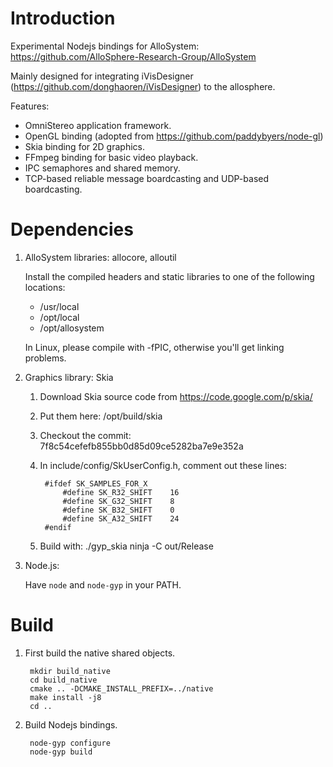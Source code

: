 Introduction
====

Experimental Nodejs bindings for AlloSystem: https://github.com/AlloSphere-Research-Group/AlloSystem

Mainly designed for integrating iVisDesigner (https://github.com/donghaoren/iVisDesigner) to the allosphere.

Features:

- OmniStereo application framework.
- OpenGL binding (adopted from https://github.com/paddybyers/node-gl)
- Skia binding for 2D graphics.
- FFmpeg binding for basic video playback.
- IPC semaphores and shared memory.
- TCP-based reliable message boardcasting and UDP-based boardcasting.

Dependencies
====

1. AlloSystem libraries: allocore, alloutil

    Install the compiled headers and static libraries to one of the following locations:
    
    * /usr/local
    * /opt/local
    * /opt/allosystem
    
    In Linux, please compile with -fPIC, otherwise you'll get linking problems.

2. Graphics library: Skia

    1. Download Skia source code from https://code.google.com/p/skia/
    
    2. Put them here: /opt/build/skia
    
    3. Checkout the commit: 7f8c54cefefb855bb0d85d09ce5282ba7e9e352a
    
    4. In include/config/SkUserConfig.h, comment out these lines:
    
            #ifdef SK_SAMPLES_FOR_X
                #define SK_R32_SHIFT    16
                #define SK_G32_SHIFT    8
                #define SK_B32_SHIFT    0
                #define SK_A32_SHIFT    24
            #endif
        
    5. Build with:
        ./gyp_skia
        ninja -C out/Release

3. Node.js:

    Have `node` and `node-gyp` in your PATH.

Build
====

1. First build the native shared objects.

        mkdir build_native
        cd build_native
        cmake .. -DCMAKE_INSTALL_PREFIX=../native
        make install -j8
        cd ..

2. Build Nodejs bindings.

        node-gyp configure
        node-gyp build
